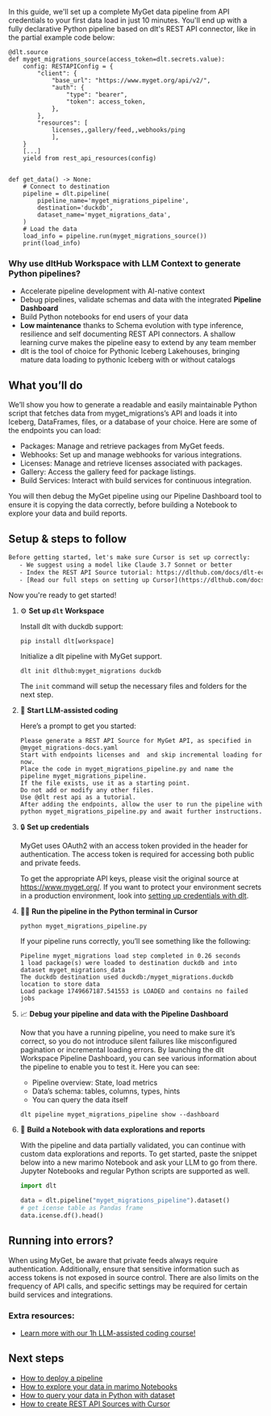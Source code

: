 In this guide, we'll set up a complete MyGet data pipeline from API credentials to your first data load in just 10 minutes. You'll end up with a fully declarative Python pipeline based on dlt's REST API connector, like in the partial example code below:

```python-outcome
@dlt.source
def myget_migrations_source(access_token=dlt.secrets.value):
    config: RESTAPIConfig = {
        "client": {
            "base_url": "https://www.myget.org/api/v2/",
            "auth": {
                "type": "bearer",
                "token": access_token,
            },
        },
        "resources": [
            licenses,,gallery/feed,,webhooks/ping
            ],
    }
    [...]
    yield from rest_api_resources(config)


def get_data() -> None:
    # Connect to destination
    pipeline = dlt.pipeline(
        pipeline_name='myget_migrations_pipeline',
        destination='duckdb',
        dataset_name='myget_migrations_data', 
    )
    # Load the data
    load_info = pipeline.run(myget_migrations_source())
    print(load_info) 
```

### Why use dltHub Workspace with LLM Context to generate Python pipelines?

- Accelerate pipeline development with AI-native context
- Debug pipelines, validate schemas and data with the integrated **Pipeline Dashboard**
- Build Python notebooks for end users of your data
- **Low maintenance** thanks to Schema evolution with type inference, resilience and self documenting REST API connectors. A shallow learning curve makes the pipeline easy to extend by any team member
- dlt is the tool of choice for Pythonic Iceberg Lakehouses, bringing mature data loading to pythonic Iceberg with or without catalogs

## What you’ll do

We’ll show you how to generate a readable and easily maintainable Python script that fetches data from myget_migrations’s API and loads it into Iceberg, DataFrames, files, or a database of your choice. Here are some of the endpoints you can load:

- Packages: Manage and retrieve packages from MyGet feeds.
- Webhooks: Set up and manage webhooks for various integrations.
- Licenses: Manage and retrieve licenses associated with packages.
- Gallery: Access the gallery feed for package listings.
- Build Services: Interact with build services for continuous integration.

You will then debug the MyGet pipeline using our Pipeline Dashboard tool to ensure it is copying the data correctly, before building a Notebook to explore your data and build reports.

## Setup & steps to follow

```default
Before getting started, let's make sure Cursor is set up correctly:
   - We suggest using a model like Claude 3.7 Sonnet or better
   - Index the REST API Source tutorial: https://dlthub.com/docs/dlt-ecosystem/verified-sources/rest_api/ and add it to context as **@dlt rest api**
   - [Read our full steps on setting up Cursor](https://dlthub.com/docs/dlt-ecosystem/llm-tooling/cursor-restapi#23-configuring-cursor-with-documentation)
```

Now you're ready to get started!

1. ⚙️ **Set up `dlt` Workspace**
    
    Install dlt with duckdb support:
    ```shell
    pip install dlt[workspace]
    ```

    Initialize a dlt pipeline with MyGet support.
    ```shell
    dlt init dlthub:myget_migrations duckdb
    ```

    The `init` command will setup the necessary files and folders for the next step.
    
2. 🤠 **Start LLM-assisted coding**
    
    Here’s a prompt to get you started:
    
    ```prompt
    Please generate a REST API Source for MyGet API, as specified in @myget_migrations-docs.yaml 
    Start with endpoints licenses and  and skip incremental loading for now. 
    Place the code in myget_migrations_pipeline.py and name the pipeline myget_migrations_pipeline. 
    If the file exists, use it as a starting point. 
    Do not add or modify any other files. 
    Use @dlt rest api as a tutorial. 
    After adding the endpoints, allow the user to run the pipeline with python myget_migrations_pipeline.py and await further instructions.
    ```

    
3. 🔒 **Set up credentials** 
    
    MyGet uses OAuth2 with an access token provided in the header for authentication. The access token is required for accessing both public and private feeds.
    
    To get the appropriate API keys, please visit the original source at https://www.myget.org/.
    If you want to protect your environment secrets in a production environment, look into [setting up credentials with dlt](https://dlthub.com/docs/walkthroughs/add_credentials).
    
4. 🏃‍♀️ **Run the pipeline in the Python terminal in Cursor**
    
    ```shell
    python myget_migrations_pipeline.py
    ```
    
    If your pipeline runs correctly, you’ll see something like the following:
    
    ```shell
    Pipeline myget_migrations load step completed in 0.26 seconds
    1 load package(s) were loaded to destination duckdb and into dataset myget_migrations_data
    The duckdb destination used duckdb:/myget_migrations.duckdb location to store data
    Load package 1749667187.541553 is LOADED and contains no failed jobs
    ```
    
5. 📈 **Debug your pipeline and data with the Pipeline Dashboard**

    Now that you have a running pipeline, you need to make sure it’s correct, so you do not introduce silent failures like misconfigured pagination or incremental loading errors. By launching the dlt Workspace Pipeline Dashboard, you can see various information about the pipeline to enable you to test it. Here you can see:
    - Pipeline overview: State, load metrics
    - Data’s schema: tables, columns, types, hints
    - You can query the data itself
    
    ```shell
    dlt pipeline myget_migrations_pipeline show --dashboard
    ```
    
6. 🐍 **Build a Notebook with data explorations and reports**

    With the pipeline and data partially validated, you can continue with custom data explorations and reports. To get started, paste the snippet below into a new marimo Notebook and ask your LLM to go from there. Jupyter Notebooks and regular Python scripts are supported as well.

    
    ```python
    import dlt

   data = dlt.pipeline("myget_migrations_pipeline").dataset()
   # get icense table as Pandas frame
   data.icense.df().head()
    ```

## Running into errors?

When using MyGet, be aware that private feeds always require authentication. Additionally, ensure that sensitive information such as access tokens is not exposed in source control. There are also limits on the frequency of API calls, and specific settings may be required for certain build services and integrations.

### Extra resources:

- [Learn more with our 1h LLM-assisted coding course!](https://www.youtube.com/watch?v=GGid70rnJuM)

## Next steps

- [How to deploy a pipeline](https://dlthub.com/docs/walkthroughs/deploy-a-pipeline)
- [How to explore your data in marimo Notebooks](https://dlthub.com/docs/general-usage/dataset-access/marimo)
- [How to query your data in Python with dataset](https://dlthub.com/docs/general-usage/dataset-access/dataset)
- [How to create REST API Sources with Cursor](https://dlthub.com/docs/dlt-ecosystem/llm-tooling/cursor-restapi)